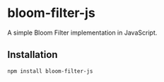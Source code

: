 # bloom-filter-js

A simple Bloom Filter implementation in JavaScript.

## Installation

```bash
npm install bloom-filter-js
